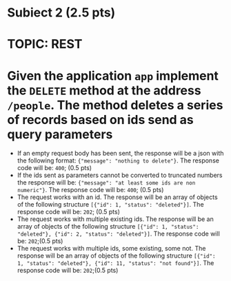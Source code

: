 # Subiect 2 (2.5 pts)
# TOPIC: REST

# Given the application `app` implement the `DELETE` method at the address `/people`. The method deletes a series of records based on ids send as query parameters

- If an empty request body has been sent, the response will be a json with the following format: `{"message": "nothing to delete"}`. The response code will be: `400`; (0.5 pts)
- If the ids sent as parameters cannot be converted to truncated numbers the response will be: `{"message": "at least some ids are non numeric"}`. The response code will be: `400`; (0.5 pts)
- The request works with an id. The response will be an array of objects of the following structure `[{"id": 1, "status": "deleted"}]`. The response code will be: `202`; (0.5 pts)
- The request works with multiple existing ids. The response will be an array of objects of the following structure `[{"id": 1, "status": "deleted"}, {"id": 2, "status": "deleted"}]`. The response code will be: `202`;(0.5 pts)
- The request works with multiple ids, some existing, some not.  The response will be an array of objects of the following structure `[{"id": 1, "status": "deleted"}, {"id": 11, "status": "not found"}]`. The response code will be: `202`;(0.5 pts)